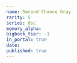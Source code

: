 ```yaml
---
name: Second Chance Gray
rarity: 5
series: dsc
memory_alpha:
bigbook_tier: -1
in_portal: true
date:
published: true
---
```



